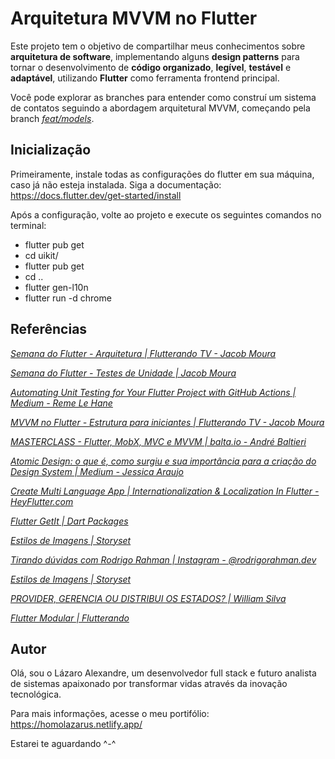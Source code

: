# Arquitetura MVVM no Flutter


Este projeto tem o objetivo de compartilhar meus conhecimentos sobre **arquitetura de software**,  implementando alguns **design patterns** para tornar o desenvolvimento de **código organizado**, **legível**, **testável** e **adaptável**, utilizando **Flutter** como ferramenta frontend principal.

Você pode explorar as branches para entender como construí um sistema de contatos seguindo a abordagem arquitetural MVVM, começando pela branch *[feat/models](https://github.com/lazaroalexandre/arquitetura_mvvm_flutter/tree/feat/models)*.

## Inicialização

Primeiramente, instale todas as configurações do flutter em sua máquina, caso já não esteja instalada. Siga a documentação: https://docs.flutter.dev/get-started/install

Após a configuração, volte ao projeto e execute os seguintes comandos no terminal:

- flutter pub get
- cd uikit/
- flutter pub get
- cd ..
- flutter gen-l10n
- flutter run -d chrome

## Referências

*[Semana do Flutter - Arquitetura | Flutterando TV - Jacob Moura](https://www.youtube.com/watch?v=8lqj7YQ71lo&list=PLlBnICoI-g-c_ZIHqzQjg5E4Re92-qYXn)*


*[Semana do Flutter - Testes de Unidade | Jacob Moura](https://www.youtube.com/watch?v=zlYQe-9QMug&list=PLlBnICoI-g-etEtbvgDnO40SYKOSktCj4)*

*[Automating Unit Testing for Your Flutter Project with GitHub Actions | Medium - Reme Le Hane](https://remelehane.medium.com/automating-unit-testing-for-your-flutter-project-with-github-actions-8b18f30a65fa)*

*[MVVM no Flutter - Estrutura para iniciantes | Flutterando TV - Jacob Moura](https://www.youtube.com/watch?v=WgadnZcujuc)*

*[MASTERCLASS - Flutter, MobX, MVC e MVVM | balta.io - André Baltieri](https://www.youtube.com/watch?v=fsrJ_tNrOFk&t=2557s)*

*[Atomic Design: o que é, como surgiu e sua importância para a criação do Design System | Medium - Jessica Araujo](https://medium.com/pretux/atomic-design-o-que-%C3%A9-como-surgiu-e-sua-import%C3%A2ncia-para-a-cria%C3%A7%C3%A3o-do-design-system-e3ac7b5aca2c)*

*[Create Multi Language App | Internationalization & Localization In Flutter - HeyFlutter.com](https://www.youtube.com/watch?v=zugxpAcbe4U)*

*[Flutter GetIt | Dart Packages](https://pub.dev/packages/flutter_getit)*

*[Estilos de Imagens | Storyset](https://storyset.com/)*

*[Tirando dúvidas com Rodrigo Rahman | Instagram - @rodrigorahman.dev](https://www.instagram.com/rodrigorahman.dev?igsh=MWFuYXE1MnNrMW4xMA==)*

*[Estilos de Imagens | Storyset](https://storyset.com/)*

*[PROVIDER, GERENCIA OU DISTRIBUI OS ESTADOS? | William Silva](https://youtu.be/kz1712L1-Co?si=kZfk0-gUZStmthTd)*

*[Flutter Modular | Flutterando](https://modular.flutterando.com.br/docs/intro/)*

## Autor

Olá, sou o Lázaro Alexandre, um desenvolvedor full stack e futuro analista de sistemas apaixonado por transformar vidas através da inovação tecnológica.

Para mais informações, acesse o meu portifólio: https://homolazarus.netlify.app/

Estarei te aguardando ^-^